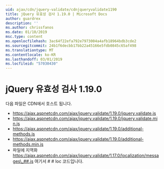 ```yaml
---
uid: ajax/cdn/jquery-validate/cdnjqueryvalidate1190
title: jQuery 유효성 검사 1.19.0 | Microsoft Docs
author: guardrex
description: ''
ms.author: chrissfanos
ms.date: 01/10/2019
msc.type: content
ms.openlocfilehash: 3ac64f22efa792e7973004a4afb18964bdb3cde2
ms.sourcegitcommit: 24b1f6decbb17bb22a45166e5fdb0845c65af498
ms.translationtype: MT
ms.contentlocale: ko-KR
ms.lasthandoff: 03/01/2019
ms.locfileid: "57030430"
---
```

<a name="jquery-validation-1190"></a>jQuery 유효성 검사 1.19.0
====================
다음 파일은 CDN에서 호스트 됩니다.

- https://ajax.aspnetcdn.com/ajax/jquery.validate/1.19.0/jquery.validate.js
- https://ajax.aspnetcdn.com/ajax/jquery.validate/1.19.0/jquery.validate.min.js
- https://ajax.aspnetcdn.com/ajax/jquery.validate/1.19.0/additional-methods.js
- https://ajax.aspnetcdn.com/ajax/jquery.validate/1.19.0/additional-methods.min.js
- 파일에 지역화 https://ajax.aspnetcdn.com/ajax/jquery.validate/1.17.0/localization/messages\_##.js 여기서 # # loc 코드입니다.
